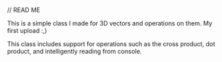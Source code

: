 // READ ME

This is a simple class I made for 3D vectors and operations on them. My first upload :,)

This class includes support for operations such as the cross product, dot product, and intelligently reading from console.
